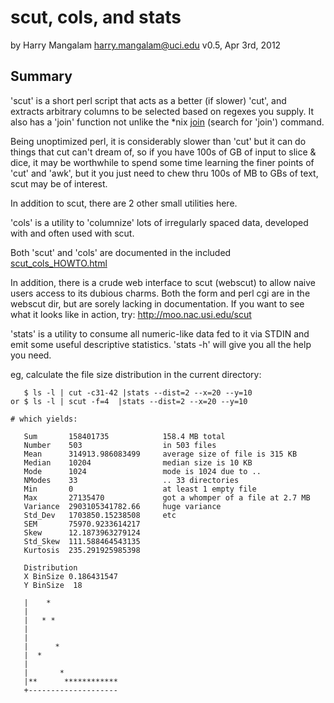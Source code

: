 # scut, cols, and stats

by Harry Mangalam <harry.mangalam@uci.edu> 
v0.5, Apr 3rd, 2012

## Summary

'scut' is a short perl script that acts as a better (if slower) 'cut', and  
extracts arbitrary columns to be selected based on regexes you supply.  It also has
a 'join' function not unlike the *nix
[join](http://www.ibm.com/developerworks/linux/tutorials/l-gnutex/) 
(search for 'join') command.

Being unoptimized perl, it is considerably slower than 'cut' but it can do
things that cut can't dream of, so if you have 100s of GB of input to slice
& dice, it may be worthwhile to spend some time learning the finer points
of 'cut' and 'awk', but it you just need to chew thru 100s of MB to GBs of text,
scut may be of interest.

In addition to scut, there are 2 other small utilities here.

'cols' is a utility to 'columnize' lots of irregularly spaced data,
developed with and often used with scut.

Both 'scut' and 'cols' are documented in the included 
[scut_cols_HOWTO.html](http://moo.nac.uci.edu/~hjm/scut_cols_HOWTO.html)

In addition, there is a crude web interface to scut (webscut) to allow naive users
access to its dubious charms.  Both the form and perl cgi are in the webscut dir,
but are sorely lacking in documentation.  If you want to see what it looks
like in action, try: <http://moo.nac.usi.edu/scut>

'stats' is a utility to consume all numeric-like data fed to it via STDIN
and emit some useful descriptive statistics. 'stats -h' will give you all 
the help you need.

eg, calculate the file size distribution in the current directory:

````
   $ ls -l | cut -c31-42 |stats --dist=2 --x=20 --y=10
or $ ls -l | scut -f=4  |stats --dist=2 --x=20 --y=10

# which yields:

   Sum       158401735            158.4 MB total
   Number    503                  in 503 files
   Mean      314913.986083499     average size of file is 315 KB
   Median    10204                median size is 10 KB
   Mode      1024                 mode is 1024 due to ..
   NModes    33                   .. 33 directories
   Min       0                    at least 1 empty file
   Max       27135470             got a whomper of a file at 2.7 MB
   Variance  2903105341782.66     huge variance
   Std_Dev   1703850.15238508     etc
   SEM       75970.9233614217
   Skew      12.1873963279124
   Std_Skew  111.588464543135
   Kurtosis  235.291925985398

   Distribution
   X BinSize 0.186431547
   Y BinSize  18

   |    *
   |
   |   * *
   |
   |
   |      *
   |  *
   |
   |       *
   |**      ************
   +--------------------

````
